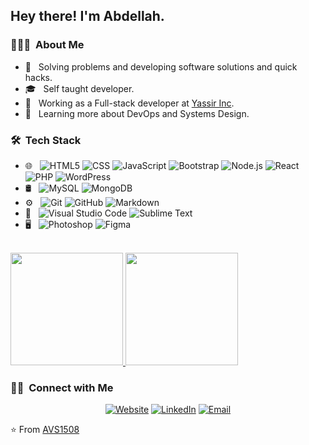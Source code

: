 <h2> Hey there! I'm Abdellah.</h2>

<h3> 👨🏻‍💻 &nbsp;About Me </h3>

- 🤔 &nbsp; Solving problems and developing software solutions and quick hacks.
- 🎓 &nbsp; Self taught developer.
- 💼 &nbsp; Working as a Full-stack developer at [Yassir Inc](https://yassir.com/).
- 🌱 &nbsp; Learning more about DevOps and Systems Design.

<h3> 🛠 &nbsp;Tech Stack</h3>

- 🌐 &nbsp;
  ![HTML5](https://img.shields.io/badge/-HTML5-333333?style=flat&logo=HTML5)
  ![CSS](https://img.shields.io/badge/-CSS-333333?style=flat&logo=CSS3&logoColor=1572B6)
  ![JavaScript](https://img.shields.io/badge/-JavaScript-333333?style=flat&logo=javascript)
  ![Bootstrap](https://img.shields.io/badge/-Bootstrap-333333?style=flat&logo=bootstrap&logoColor=563D7C)
  ![Node.js](https://img.shields.io/badge/-Node.js-333333?style=flat&logo=node.js)
  ![React](https://img.shields.io/badge/-React-333333?style=flat&logo=react)
  ![PHP](https://img.shields.io/badge/-PHP-333333?style=flat&logo=php)
  ![WordPress](https://img.shields.io/badge/-WorpPress-333333?style=flat&logo=wordpress)
- 🛢 &nbsp;
  ![MySQL](https://img.shields.io/badge/-MySQL-333333?style=flat&logo=mysql)
  ![MongoDB](https://img.shields.io/badge/-MongoDB-333333?style=flat&logo=mongodb)
- ⚙️ &nbsp;
  ![Git](https://img.shields.io/badge/-Git-333333?style=flat&logo=git)
  ![GitHub](https://img.shields.io/badge/-GitHub-333333?style=flat&logo=github)
  ![Markdown](https://img.shields.io/badge/-Markdown-333333?style=flat&logo=markdown)
- 🔧 &nbsp;
  ![Visual Studio Code](https://img.shields.io/badge/-Visual%20Studio%20Code-333333?style=flat&logo=visual-studio-code&logoColor=007ACC)
  ![Sublime Text](https://img.shields.io/badge/-Sublime-333333?style=flat&logo=sublime-text)
- 🖥 &nbsp;
  ![Photoshop](https://img.shields.io/badge/-Photoshop-333333?style=flat&logo=adobe-photoshop)
  ![Figma](https://img.shields.io/badge/-Figma-333333?style=flat&logo=figma)

<br/>

<a href="https://github.com/tizam">
  <img height="180em" src="https://github-readme-stats.vercel.app/api?username=tizam&theme=buefy&show_icons=true" />
  <img height="180em" src="https://github-readme-stats.vercel.app/api/top-langs/?username=tizam&theme=buefy&layout=compact" />
</a>

<br/>

<h3> 🤝🏻 &nbsp;Connect with Me </h3>

<p align="center">
<a href="https://ladouiabdellah.netlify.com/"><img alt="Website" src="https://img.shields.io/badge/Website-ladouiabdellah.netlify.com/-blue?style=flat-square&logo=google-chrome"></a>
<a href="https://www.linkedin.com/in/abdellah-ladoui/"><img alt="LinkedIn" src="https://img.shields.io/badge/LinkedIn-Ladoui%20Abdellah%20-blue?style=flat-square&logo=linkedin"></a>
<a href="mailto:ladoui@gmail.com"><img alt="Email" src="https://img.shields.io/badge/Email-ladoui@gmail.com-blue?style=flat-square&logo=gmail"></a>
</p>

⭐️ From [AVS1508](https://github.com/AVS1508)
